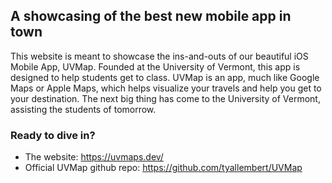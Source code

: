 ## A showcasing of the best new mobile app in town
This website is meant to showcase the ins-and-outs of our beautiful iOS Mobile App, UVMap. Founded at the University of Vermont, this app is designed to help students get to class. UVMap is an app, much like Google Maps or Apple Maps, which helps visualize your travels and help you get to your destination. The next big thing has come to the University of Vermont, assisting the students of tomorrow.

### Ready to dive in? 
- The website: https://uvmaps.dev/
- Official UVMap github repo: https://github.com/tyallembert/UVMap

